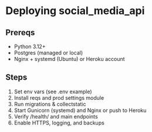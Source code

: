 # Deploying social_media_api

## Prereqs
- Python 3.12+
- Postgres (managed or local)
- Nginx + systemd (Ubuntu) or Heroku account

## Steps
1) Set env vars (see .env example)
2) Install reqs and prod settings module
3) Run migrations & collectstatic
4) Start Gunicorn (systemd) and Nginx or push to Heroku
5) Verify /health/ and main endpoints
6) Enable HTTPS, logging, and backups
